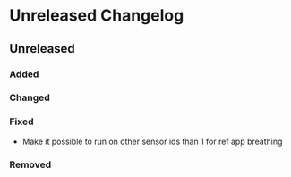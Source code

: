 # Unreleased Changelog

## Unreleased

### Added

### Changed

### Fixed
- Make it possible to run on other sensor ids than 1 for ref app breathing

### Removed
